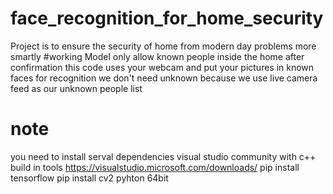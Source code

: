 # face_recognition_for_home_security
Project is to ensure the security of home from modern day problems more smartly
#working
Model only allow known people inside the home after confirmation this code uses your webcam and put your pictures in known faces for recognition we don't need unknown because we use live camera feed as our unknown people list
# note 
you need to install serval dependencies
visual studio community with c++ build in tools https://visualstudio.microsoft.com/downloads/
pip install tensorflow
pip install cv2 
pyhton 64bit 
